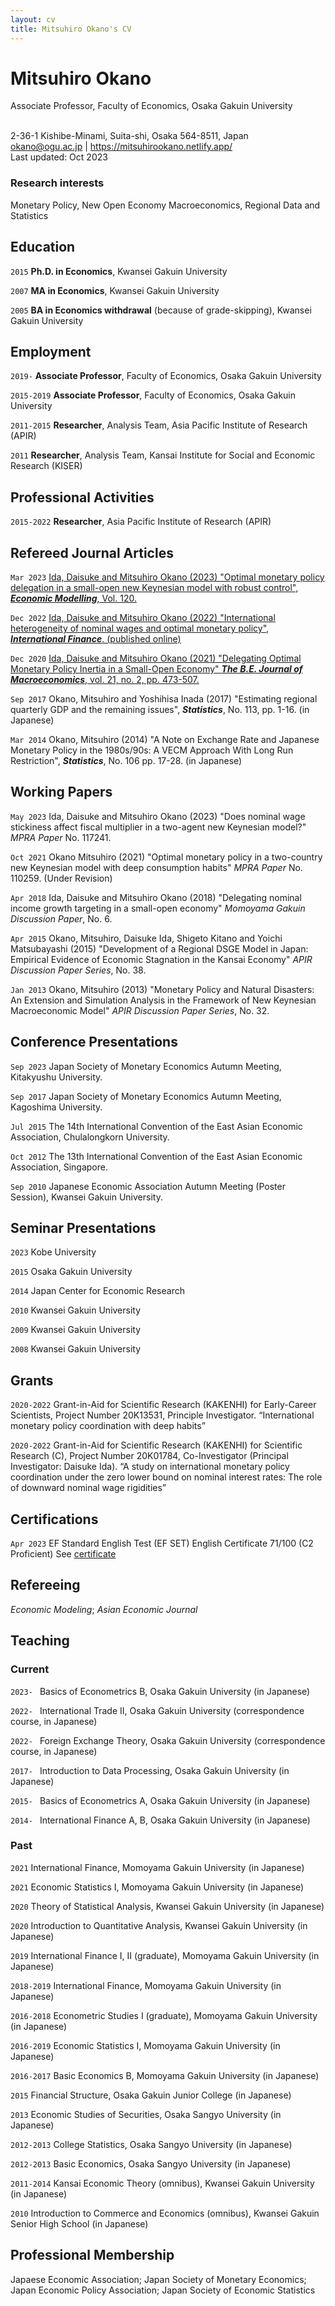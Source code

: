 ```yaml
---
layout: cv
title: Mitsuhiro Okano's CV
---
```

# Mitsuhiro Okano

Associate Professor, Faculty of Economics, Osaka Gakuin University

<div id="webaddress">
<br />
2-36-1 Kishibe-Minami, Suita-shi, Osaka 564-8511, Japan
<br />
<a href="okano@ogu.ac.jp">okano@ogu.ac.jp</a>
| <a href="https://mitsuhirookano.netlify.app/">https://mitsuhirookano.netlify.app/</a>
<br />
Last updated: Oct 2023
<br />
</div>


### Research interests

Monetary Policy, New Open Economy Macroeconomics, Regional Data and Statistics


## Education

`2015`
__Ph.D. in Economics__, Kwansei Gakuin University 

`2007`
__MA in Economics__, Kwansei Gakuin University 

`2005`
__BA in Economics withdrawal__ (because of grade-skipping), Kwansei Gakuin University 


## Employment

`2019-`
__Associate Professor__, Faculty of Economics, Osaka Gakuin University

`2015-2019`
__Associate Professor__, Faculty of Economics, Osaka Gakuin University

`2011-2015`
__Researcher__, Analysis Team, Asia Pacific Institute of Research (APIR)

`2011`
__Researcher__, Analysis Team, Kansai Institute for Social and Economic Research (KISER)


## Professional Activities

`2015-2022`
__Researcher__, Asia Pacific Institute of Research (APIR)


##  Refereed Journal Articles
`Mar 2023`
[Ida, Daisuke and Mitsuhiro Okano (2023) "Optimal monetary policy delegation in a small-open new Keynesian model with robust control", ___Economic Modelling___, Vol. 120.](https://doi.org/https://doi.org/10.1016/j.econmod.2022.106154)

`Dec 2022`
[Ida, Daisuke and Mitsuhiro Okano (2022) "International heterogeneity of nominal wages and optimal monetary policy", ___International Finance___. (published online)](https://doi.org/10.1111/infi.12429)

`Dec 2020`
[Ida, Daisuke and Mitsuhiro Okano (2021) "Delegating Optimal Monetary Policy Inertia in a Small-Open Economy" ___The B.E. Journal of Macroeconomics___, vol. 21, no. 2, pp. 473-507. ](https://doi.org/doi:10.1515/bejm-2020-0181)

`Sep 2017`
Okano, Mitsuhiro and Yoshihisa Inada (2017) "Estimating regional quarterly GDP and the remaining issues", ___Statistics___, No. 113, pp. 1-16. (in Japanese)

`Mar 2014`
Okano, Mitsuhiro (2014) "A Note on Exchange Rate and Japanese Monetary Policy in the 1980s/90s: A VECM Approach With Long Run Restriction", ___Statistics___, No. 106 pp. 17-28. (in Japanese)


## Working Papers

`May 2023`
Ida, Daisuke and Mitsuhiro Okano (2023) "Does nominal wage stickiness affect fiscal multiplier in a two-agent new Keynesian model?" _MPRA Paper_ No. 117241.

`Oct 2021`
Okano Mitsuhiro (2021) "Optimal monetary policy in a two-country new Keynesian model with deep consumption habits" _MPRA Paper_ No. 110259. (Under Revision)

`Apr 2018`
Ida, Daisuke and Mitsuhiro Okano (2018) "Delegating nominal income growth targeting in a small-open economy" _Momoyama Gakuin Discussion Paper_, No. 6.

`Apr 2015`
Okano, Mitsuhiro, Daisuke Ida, Shigeto Kitano and Yoichi Matsubayashi (2015) "Development of a Regional DSGE Model in Japan: Empirical Evidence of Economic Stagnation in the Kansai Economy" _APIR Discussion Paper Series_, No. 38.

`Jan 2013`
Okano, Mitsuhiro (2013) "Monetary Policy and Natural Disasters: An Extension and Simulation Analysis in the Framework of New Keynesian Macroeconomic Model" _APIR Discussion Paper Series_, No. 32.


## Conference Presentations

`Sep 2023`
Japan Society of Monetary Economics Autumn Meeting, Kitakyushu University.

`Sep 2017`
Japan Society of Monetary Economics Autumn Meeting, Kagoshima University.

`Jul 2015`
The 14th International Convention of the East Asian Economic Association, Chulalongkorn University.

`Oct 2012`
The 13th International Convention of the East Asian Economic Association, Singapore.

`Sep 2010`
Japanese Economic Association Autumn Meeting (Poster Session), Kwansei Gakuin University.


## Seminar Presentations

`2023`
Kobe University

`2015`
Osaka Gakuin University

`2014`
Japan Center for Economic Research

`2010`
Kwansei Gakuin University

`2009`
Kwansei Gakuin University

`2008`
Kwansei Gakuin University


## Grants

`2020-2022`
Grant-in-Aid for Scientific Research (KAKENHI) for Early-Career Scientists, Project Number 20K13531, Principle Investigator. “International monetary policy coordination with deep habits”

`2020-2022`
Grant-in-Aid for Scientific Research (KAKENHI) for Scientific Research (C), Project Number 20K01784, Co-Investigator (Principal Investigator: Daisuke Ida). “A study on international monetary policy coordination under the zero lower bound on nominal interest rates: The role of downward nominal wage rigidities”


## Certifications

`Apr 2023`
EF Standard English Test (EF SET) English Certificate 71/100 (C2 Proficient)
See [certificate](https://www.efset.org/cert/DahUa2)


## Refereeing

_Economic Modeling_; 
_Asian Economic Journal_


## Teaching

### Current
`2023- `
Basics of Econometrics B, Osaka Gakuin University (in Japanese)

`2022- `
International Trade II, Osaka Gakuin University (correspondence course, in Japanese)

`2022- `
Foreign Exchange Theory, Osaka Gakuin University (correspondence course, in Japanese)

`2017- `
Introduction to Data Processing, Osaka Gakuin University (in Japanese) 

`2015- ` 
Basics of Econometrics A, Osaka Gakuin University (in Japanese)

`2014- ` 
International Finance A, B, Osaka Gakuin University (in Japanese)

### Past

`2021` 
International Finance, Momoyama Gakuin University (in Japanese)

`2021`
Economic Statistics I, Momoyama Gakuin University (in Japanese)

`2020`
Theory of Statistical Analysis, Kwansei Gakuin University (in Japanese)

`2020` 
Introduction to Quantitative Analysis, Kwansei Gakuin University (in Japanese)

`2019`
International Finance I, II (graduate), Momoyama Gakuin University (in Japanese)

`2018-2019` 
International Finance, Momoyama Gakuin University (in Japanese)

`2016-2018`
Econometric Studies I (graduate), Momoyama Gakuin University (in Japanese)

`2016-2019`
Economic Statistics I, Momoyama Gakuin University (in Japanese)

`2016-2017`
Basic Economics B, Momoyama Gakuin University (in Japanese)

`2015`
Financial Structure, Osaka Gakuin Junior College (in Japanese)

`2013`
Economic Studies of Securities, Osaka Sangyo University (in Japanese)

`2012-2013`
College Statistics, Osaka Sangyo University (in Japanese)

`2012-2013`
Basic Economics, Osaka Sangyo University (in Japanese)

`2011-2014`
Kansai Economic Theory (omnibus), Kwansei Gakuin University (in Japanese)

`2010`
Introduction to Commerce and Economics (omnibus), Kwansei Gakuin Senior High School (in Japanese)


## Professional Membership

Japaese Economic Association; 
Japan Society of Monetary Economics;
Japan Economic Policy Association;
Japan Society of Economic Statistics


<!-- ### Footer

Last updated: October 2023 -->


